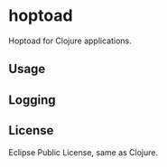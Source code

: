 # hoptoad

Hoptoad for Clojure applications.

## Usage
    
## Logging

## License

Eclipse Public License, same as Clojure.
